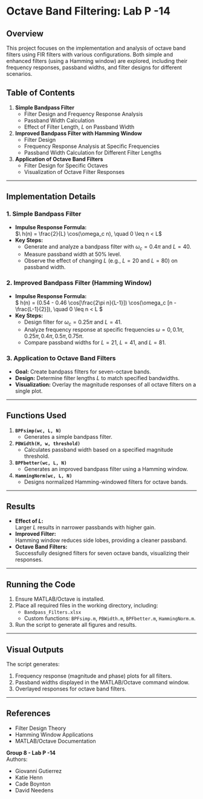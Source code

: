 # Octave Band Filtering: Lab P -14

## Overview
This project focuses on the implementation and analysis of octave band filters using FIR filters with various configurations. Both simple and enhanced filters (using a Hamming window) are explored, including their frequency responses, passband widths, and filter designs for different scenarios.

## Table of Contents
1. **Simple Bandpass Filter**  
   - Filter Design and Frequency Response Analysis  
   - Passband Width Calculation  
   - Effect of Filter Length, $`L`$ on Passband Width  
2. **Improved Bandpass Filter with Hamming Window**  
   - Filter Design  
   - Frequency Response Analysis at Specific Frequencies  
   - Passband Width Calculation for Different Filter Lengths  
3. **Application of Octave Band Filters**  
   - Filter Design for Specific Octaves  
   - Visualization of Octave Filter Responses  

---

## Implementation Details

### 1. Simple Bandpass Filter
- **Impulse Response Formula:**  
  $\ h(n) = \frac{2}{L} \cos(\omega_c n), \quad 0 \leq n < L\$  
- **Key Steps:**  
  - Generate and analyze a bandpass filter with $` \omega_c = 0.4\pi `$ and $` L = 40 `$.  
  - Measure passband width at 50% level.  
  - Observe the effect of changing $` L `$ (e.g., $` L = 20 `$ and $` L = 80 `$) on passband width.  

### 2. Improved Bandpass Filter (Hamming Window)
- **Impulse Response Formula:**  
  $` h(n) = (0.54 - 0.46 \cos[\frac{2\pi n}{L-1}]) \cos(\omega_c [n - \frac{L-1}{2}]), \quad 0 \leq n < L `$  
- **Key Steps:**  
  - Design filter for $` \omega_c = 0.25\pi `$ and $` L = 41 `$.  
  - Analyze frequency response at specific frequencies $` \omega = 0, 0.1\pi, 0.25\pi, 0.4\pi, 0.5\pi, 0.75\pi `$.  
  - Compare passband widths for $` L = 21 `$, $` L = 41 `$, and $` L = 81 `$.  

### 3. Application to Octave Band Filters
- **Goal:** Create bandpass filters for seven-octave bands.  
- **Design:** Determine filter lengths $` L `$ to match specified bandwidths.  
- **Visualization:** Overlay the magnitude responses of all octave filters on a single plot.

---

## Functions Used
1. **`BPFsimp(wc, L, N)`**  
   - Generates a simple bandpass filter.  
2. **`PBWidth(H, w, threshold)`**  
   - Calculates passband width based on a specified magnitude threshold.  
3. **`BPFbetter(wc, L, N)`**  
   - Generates an improved bandpass filter using a Hamming window.  
4. **`HammingNorm(wc, L, N)`**  
   - Designs normalized Hamming-windowed filters for octave bands.

---

## Results
- **Effect of $` L `$:**  
  Larger $` L `$ results in narrower passbands with higher gain.  
- **Improved Filter:**  
  Hamming window reduces side lobes, providing a cleaner passband.  
- **Octave Band Filters:**  
  Successfully designed filters for seven octave bands, visualizing their responses.

---

## Running the Code
1. Ensure MATLAB/Octave is installed.  
2. Place all required files in the working directory, including:
   - `Bandpass_Filters.xlsx`
   - Custom functions: `BPFsimp.m`, `PBWidth.m`, `BPFbetter.m`, `HammingNorm.m`.  
3. Run the script to generate all figures and results.  

---

## Visual Outputs
The script generates:
1. Frequency response (magnitude and phase) plots for all filters.  
2. Passband widths displayed in the MATLAB/Octave command window.  
3. Overlayed responses for octave band filters.

---

## References
- Filter Design Theory  
- Hamming Window Applications  
- MATLAB/Octave Documentation

**Group 8 - Lab P -14**  
Authors:
- Giovanni Gutierrez
- Katie Henn
- Cade Boynton
- David Needens

